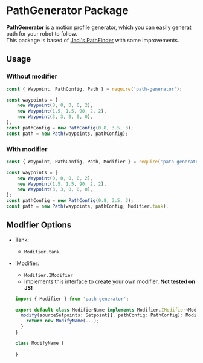 # PathGenerator Package

**PathGenerator** is a motion profile generator, which you can easily generat path for your robot to follow. <br/>
This package is based of [Jaci's PathFinder](https://github.com/JacisNonsense/Pathfinder) with some improvements.

## Usage

### Without modifier

```typescript
const { Waypoint, PathConfig, Path } = require('path-generator');

const waypoints = [
	new Waypoint(0, 0, 0, 0, 2),
	new Waypoint(1.5, 1.5, 90, 2, 2),
	new Waypoint(3, 3, 0, 0, 0),
];
const pathConfig = new PathConfig(0.8, 3.5, 3);
const path = new Path(waypoints, pathConfig);
```

### With modifier

```typescript
const { Waypoint, PathConfig, Path, Modifier } = require('path-generator');

const waypoints = [
	new Waypoint(0, 0, 0, 0, 2),
	new Waypoint(1.5, 1.5, 90, 2, 2),
	new Waypoint(3, 3, 0, 0, 0),
];
const pathConfig = new PathConfig(0.8, 3.5, 3);
const path = new Path(waypoints, pathConfig, Modifier.tank);
```

## Modifier Options

- Tank:
  - `Modifier.tank`
- IModifier:

  - `Modifier.IModifier`
  - Implements this interface to create your own modifier, **Not tested on JS!**

  ```typescript
  import { Modifier } from 'path-generator';

  export default class ModifierName implements Modifier.IModifier<ModifyName> {
    modify(sourceSetpoints: Setpoint[], pathConfig: PathConfig): ModifyName {
  	  return new ModifyName(...);
    }
  }

  class ModifyName {
    ...
  }
  ```
